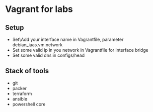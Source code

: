 # Vagrant for labs

## Setup

- Set\Add your interface name in Vagrantfile, parameter debian_iaas.vm.network
- Set some valid ip in you network in Vagrantfile for interface bridge
- Set some valid dns in configs/head

## Stack of tools

- git
- packer
- terraform
- ansible
- powershell core
